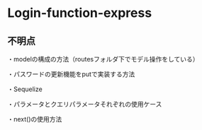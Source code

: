 # Login-function-express

<h2>不明点</h2>
<p>・modelの構成の方法（routesフォルダ下でモデル操作をしている）</p>
<p>・パスワードの更新機能をputで実装する方法</p>
<p>・Sequelize</p>
<p>・パラメータとクエリパラメータそれぞれの使用ケース</p>
<p>・next()の使用方法</p>
